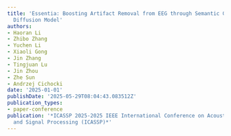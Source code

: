 ```yaml
---
title: 'Essentia: Boosting Artifact Removal from EEG through Semantic Guidance Utilizing
  Diffusion Model'
authors:
- Haoran Li
- Zhibo Zhang
- Yuchen Li
- Xiaoli Gong
- Jin Zhang
- Tingjuan Lu
- Jin Zhou
- Zhe Sun
- Andrzej Cichocki
date: '2025-01-01'
publishDate: '2025-05-29T08:04:43.083512Z'
publication_types:
- paper-conference
publication: '*ICASSP 2025-2025 IEEE International Conference on Acoustics, Speech
  and Signal Processing (ICASSP)*'
---
```

